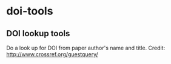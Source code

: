 # doi-tools

DOI lookup tools
----------------
Do a look up for DOI from paper author's name and title.
Credit: http://www.crossref.org/guestquery/
